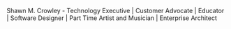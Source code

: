 Shawn M. Crowley - Technology Executive | Customer Advocate | Educator | Software Designer | Part Time Artist and Musician | Enterprise Architect
<!--
**shawnmcrowley/shawnmcrowley** is a ✨ _special_ ✨ repository because its `README.md` (this file) appears on your GitHub profile.
Technology Executive | Customer Advocate | Educator | Software Designer | Part Time Artist and Musician | Enterprise Architect

-->
